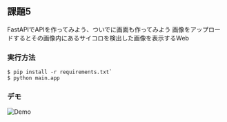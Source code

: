 ## 課題5
FastAPIでAPIを作ってみよう、ついでに画面も作ってみよう
画像をアップロードするとその画像内にあるサイコロを検出した画像を表示するWeb
### 実行方法
```
$ pip install -r requirements.txt`
$ python main.app
```
### デモ
![Demo](https://github.com/tsubauaaa/AITrialTraining/blob/main/Training5/web/demo.gif)